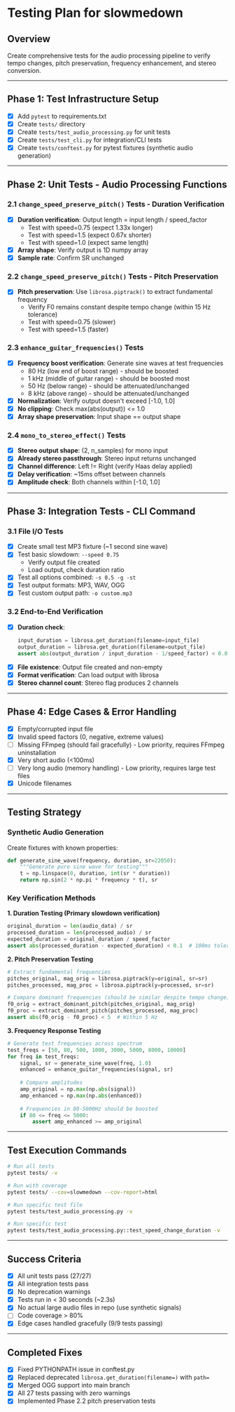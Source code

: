 # Testing Plan for slowmedown

## Overview
Create comprehensive tests for the audio processing pipeline to verify tempo changes, pitch preservation, frequency enhancement, and stereo conversion.

---

## Phase 1: Test Infrastructure Setup
- [x] Add `pytest` to requirements.txt
- [x] Create `tests/` directory
- [x] Create `tests/test_audio_processing.py` for unit tests
- [x] Create `tests/test_cli.py` for integration/CLI tests
- [x] Create `tests/conftest.py` for pytest fixtures (synthetic audio generation)

---

## Phase 2: Unit Tests - Audio Processing Functions

### 2.1 `change_speed_preserve_pitch()` Tests - Duration Verification
- [x] **Duration verification**: Output length = input length / speed_factor
  - Test with speed=0.75 (expect 1.33x longer)
  - Test with speed=1.5 (expect 0.67x shorter)
  - Test with speed=1.0 (expect same length)
- [x] **Array shape**: Verify output is 1D numpy array
- [x] **Sample rate**: Confirm SR unchanged

### 2.2 `change_speed_preserve_pitch()` Tests - Pitch Preservation
- [x] **Pitch preservation**: Use `librosa.piptrack()` to extract fundamental frequency
  - Verify F0 remains constant despite tempo change (within 15 Hz tolerance)
  - Test with speed=0.75 (slower)
  - Test with speed=1.5 (faster)

### 2.3 `enhance_guitar_frequencies()` Tests
- [x] **Frequency boost verification**: Generate sine waves at test frequencies
  - 80 Hz (low end of boost range) - should be boosted
  - 1 kHz (middle of guitar range) - should be boosted most
  - 50 Hz (below range) - should be attenuated/unchanged
  - 8 kHz (above range) - should be attenuated/unchanged
- [x] **Normalization**: Verify output doesn't exceed [-1.0, 1.0]
- [x] **No clipping**: Check max(abs(output)) <= 1.0
- [x] **Array shape preservation**: Input shape == output shape

### 2.4 `mono_to_stereo_effect()` Tests
- [x] **Stereo output shape**: (2, n_samples) for mono input
- [x] **Already stereo passthrough**: Stereo input returns unchanged
- [x] **Channel difference**: Left != Right (verify Haas delay applied)
- [x] **Delay verification**: ~15ms offset between channels
- [x] **Amplitude check**: Both channels within [-1.0, 1.0]

---

## Phase 3: Integration Tests - CLI Command

### 3.1 File I/O Tests
- [x] Create small test MP3 fixture (~1 second sine wave)
- [x] Test basic slowdown: `--speed 0.75`
  - Verify output file created
  - Load output, check duration ratio
- [x] Test all options combined: `-s 0.5 -g -st`
- [x] Test output formats: MP3, WAV, OGG
- [x] Test custom output path: `-o custom.mp3`

### 3.2 End-to-End Verification
- [x] **Duration check**: 
  ```python
  input_duration = librosa.get_duration(filename=input_file)
  output_duration = librosa.get_duration(filename=output_file)
  assert abs(output_duration / input_duration - 1/speed_factor) < 0.05
  ```
- [x] **File existence**: Output file created and non-empty
- [x] **Format verification**: Can load output with librosa
- [x] **Stereo channel count**: Stereo flag produces 2 channels

---

## Phase 4: Edge Cases & Error Handling
- [x] Empty/corrupted input file
- [x] Invalid speed factors (0, negative, extreme values)
- [ ] Missing FFmpeg (should fail gracefully) - Low priority, requires FFmpeg uninstallation
- [x] Very short audio (<100ms)
- [ ] Very long audio (memory handling) - Low priority, requires large test files
- [x] Unicode filenames

---

## Testing Strategy

### Synthetic Audio Generation
Create fixtures with known properties:
```python
def generate_sine_wave(frequency, duration, sr=22050):
    """Generate pure sine wave for testing"""
    t = np.linspace(0, duration, int(sr * duration))
    return np.sin(2 * np.pi * frequency * t), sr
```

### Key Verification Methods

**1. Duration Testing (Primary slowdown verification)**
```python
original_duration = len(audio_data) / sr
processed_duration = len(processed_audio) / sr
expected_duration = original_duration / speed_factor
assert abs(processed_duration - expected_duration) < 0.1  # 100ms tolerance
```

**2. Pitch Preservation Testing**
```python
# Extract fundamental frequencies
pitches_original, mag_orig = librosa.piptrack(y=original, sr=sr)
pitches_processed, mag_proc = librosa.piptrack(y=processed, sr=sr)

# Compare dominant frequencies (should be similar despite tempo change)
f0_orig = extract_dominant_pitch(pitches_original, mag_orig)
f0_proc = extract_dominant_pitch(pitches_processed, mag_proc)
assert abs(f0_orig - f0_proc) < 5  # Within 5 Hz
```

**3. Frequency Response Testing**
```python
# Generate test frequencies across spectrum
test_freqs = [50, 80, 500, 1000, 3000, 5000, 8000, 10000]
for freq in test_freqs:
    signal, sr = generate_sine_wave(freq, 1.0)
    enhanced = enhance_guitar_frequencies(signal, sr)
    
    # Compare amplitudes
    amp_original = np.max(np.abs(signal))
    amp_enhanced = np.max(np.abs(enhanced))
    
    # Frequencies in 80-5000Hz should be boosted
    if 80 <= freq <= 5000:
        assert amp_enhanced >= amp_original
```

---

## Test Execution Commands
```bash
# Run all tests
pytest tests/ -v

# Run with coverage
pytest tests/ --cov=slowmedown --cov-report=html

# Run specific test file
pytest tests/test_audio_processing.py -v

# Run specific test
pytest tests/test_audio_processing.py::test_speed_change_duration -v
```

---

## Success Criteria
- [x] All unit tests pass (27/27)
- [x] All integration tests pass
- [x] No deprecation warnings
- [x] Tests run in < 30 seconds (~2.3s)
- [x] No actual large audio files in repo (use synthetic signals)
- [ ] Code coverage > 80%
- [x] Edge cases handled gracefully (9/9 tests passing)

---

## Completed Fixes
- [x] Fixed PYTHONPATH issue in conftest.py
- [x] Replaced deprecated `librosa.get_duration(filename=)` with `path=`
- [x] Merged OGG support into main branch
- [x] All 27 tests passing with zero warnings
- [x] Implemented Phase 2.2 pitch preservation tests
